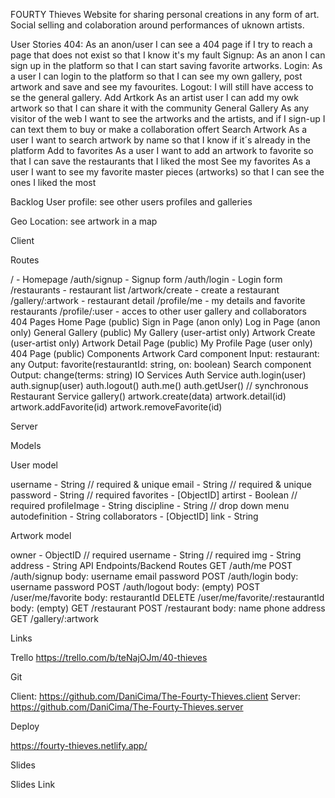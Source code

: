 FOURTY Thieves
Website for sharing personal creations in any form of art. Social selling and colaboration around performances of uknown artists.

User Stories
404: As an anon/user I can see a 404 page if I try to reach a page that does not exist so that I know it's my fault
Signup: As an anon I can sign up in the platform so that I can start saving favorite artworks.
Login: As a user I can login to the platform so that I can see my own gallery, post artwork and save and see my favourites.
Logout: I will still have access to se the general gallery.
Add Artkork As an artist user I can add my owk artwork so that I can share it with the community
General Gallery As any visitor of the web I want to see the artworks and the artists, and if I sign-up I can text them to buy or make a collaboration offert
Search Artwork As a user I want to search artwork by name so that I know if it´s already in the platform
Add to favorites As a user I want to add an artwork to favorite so that I can save the restaurants that I liked the most
See my favorites As a user I want to see my favorite master pieces (artworks) so that I can see the ones I liked the most

Backlog
User profile:
see other users profiles and galleries

Geo Location:
see artwork in a map

Client

Routes

/ - Homepage
/auth/signup - Signup form
/auth/login - Login form
/restaurants - restaurant list
/artwork/create - create a restaurant
/gallery/:artwork - restaurant detail
/profile/me - my details and favorite restaurants
/profile/:user - acces to other user gallery and collaborators
404
Pages
Home Page (public)
Sign in Page (anon only)
Log in Page (anon only)
General Gallery (public)
My Gallery (user-artist only)
Artwork Create (user-artist only)
Artwork Detail Page (public)
My Profile Page (user only)
404 Page (public)
Components
Artwork Card component
Input: restaurant: any
Output: favorite(restaurantId: string, on: boolean)
Search component
Output: change(terms: string)
IO
Services
Auth Service
auth.login(user)
auth.signup(user)
auth.logout()
auth.me()
auth.getUser() // synchronous
Restaurant Service
gallery()
artwork.create(data)
artwork.detail(id)
artwork.addFavorite(id)
artwork.removeFavorite(id)

Server

Models

User model

username - String // required & unique
email - String // required & unique
password - String // required
favorites - [ObjectID<Artwork>]
artirst - Boolean // required
profileImage - String
discipline - String // drop down menu
autodefinition - String
collaborators - [ObjectID<User>]
link - String

Artwork model

owner - ObjectID<User> // required
username - String // required
img - String
address - String
API Endpoints/Backend Routes
GET /auth/me
POST /auth/signup
body:
username
email
password
POST /auth/login
body:
username
password
POST /auth/logout
body: (empty)
POST /user/me/favorite
body:
restaurantId
DELETE /user/me/favorite/:restaurantId
body: (empty)
GET /restaurant
POST /restaurant
body:
name
phone
address
GET /gallery/:artwork

Links

Trello
https://trello.com/b/teNajOJm/40-thieves

Git

Client: https://github.com/DaniCima/The-Fourty-Thieves.client
Server: https://github.com/DaniCima/The-Fourty-Thieves.server

Deploy

https://fourty-thieves.netlify.app/

Slides

Slides Link
